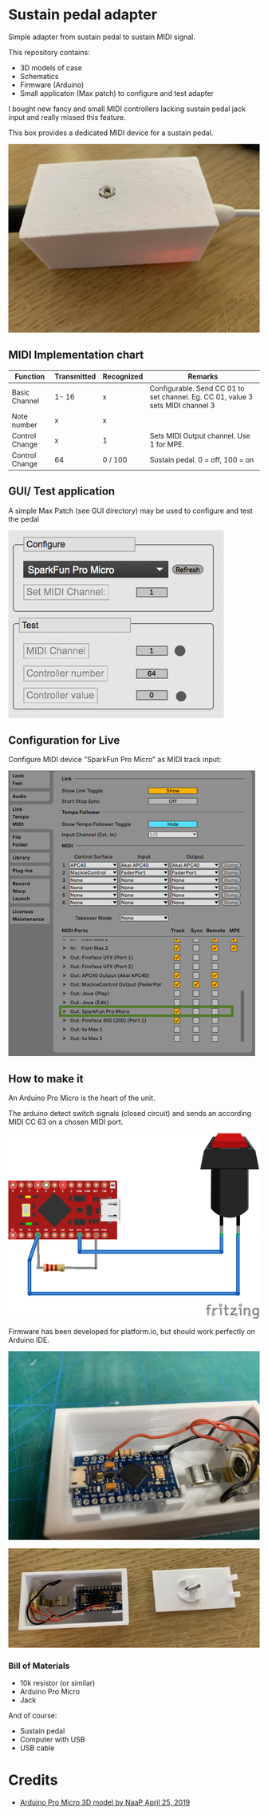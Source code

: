 # Sustain pedal adapter
Simple adapter from sustain pedal to sustain MIDI signal.

This repository contains:
 - 3D models of case
 - Schematics
 - Firmware (Arduino)
 - Small applicaton (Max patch) to configure and test adapter

I bought new fancy and small MIDI controllers lacking sustain pedal jack input and really missed this feature.

This box provides a dedicated MIDI device for a sustain pedal.

![](pics/3.JPG)

## MIDI Implementation chart

| Function | Transmitted| Recognized | Remarks | 
|---|---|---|---|
| Basic Channel | 1- 16 | x | Configurable. Send CC 01 to set channel. Eg. CC 01, value 3 sets MIDI channel 3
| Note number | x | x |
| Control Change | x  | 1 | Sets MIDI Output channel. Use 1 for MPE.
| Control Change | 64  | 0 / 100 | Sustain pedal. 0 = off, 100 = on

## GUI/ Test application

A simple Max Patch (see GUI directory) may be used to configure and test the pedal

![](screenshots/sc_GUI.png)

## Configuration for Live

Configure MIDI device "SparkFun Pro Micro" as MIDI track input:

![](screenshots/live_midi_config.png)

## How to make it

An Arduino Pro Micro is the heart of the unit.

The arduino detect switch signals (closed circuit) and sends an according MIDI CC 63 on a chosen MIDI port.

![](schematics/sustainpedaladapter_bb.png)

Firmware has been developed for platform.io, but should work perfectly on Arduino IDE.

![](pics/2.JPG)

![](pics/1.JPG)

### Bill of Materials
 - 10k resistor (or similar)
 - Arduino Pro Micro
 - Jack

And of course:
 - Sustain pedal
 - Computer with USB
 - USB cable

# Credits
- [Arduino Pro Micro 3D model by NaaP April 25, 2019](https://www.thingiverse.com/thing:3588185)